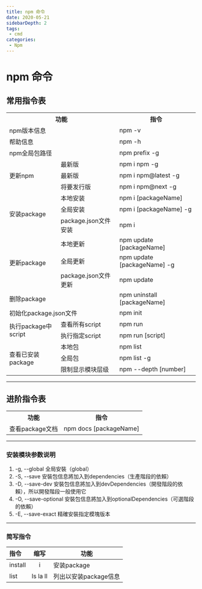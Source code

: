 ```yaml
---
title: npm 命令
date: 2020-05-21
sidebarDepth: 2
tags:
 - cmd
categories:
 - Npm
---
```


# npm 命令

## 常用指令表
<table>
<tr>
<th colspan="2">功能</th>
<th>指令</th>
</tr>
<tr>
<td colspan="2">npm版本信息</td>
<td>npm -v</td>
</tr>
<tr>
<td colspan="2">帮助信息</td>
<td>npm -h</td>
</tr>
<tr>
<td colspan="2">npm全局包路径</td>
<td>npm prefix -g</td>
</tr>
<tr>
<td rowspan="3">更新npm</td>
<td>最新版</td>
<td>npm i npm -g</td>
</tr>
<tr>
<td>最新版</td>
<td>npm i npm@latest -g</td>
</tr>
<tr>
<td>将要发行版</td>
<td>npm i npm@next -g</td>
</tr>
<tr>
<td rowspan="3">安装package</td>
<td>本地安装</td>
<td>npm i [packageName]</td>
</tr>
<tr>
<td>全局安装</td>
<td>npm i [packageName] -g</td>
</tr>
<tr>
<td>package.json文件安装</td>
<td>npm i</td>
</tr>
<tr>
<td rowspan="3">更新package</td>
<td>本地更新</td>
<td>npm update [packageName]</td>
</tr>
<tr>
<td>全局更新</td>
<td>npm update [packageName] -g</td>
</tr>
<tr>
<td>package.json文件更新</td>
<td>npm update</td>
</tr>
<tr>
<td colspan="2">删除package</td>
<td>npm uninstall [packageName]</td>
</tr>
<tr>
<td colspan="2">初始化package.json文件</td>
<td>npm init</td>
</tr>
<tr>
<td rowspan="2">执行package中script</td>
<td>查看所有script</td>
<td>npm run</td>
</tr>
<tr>
<td>执行指定script</td>
<td>npm run [script]</td>
</tr>
<tr>
    <td rowspan="3">查看已安装package</td>
    <td>本地包</td>
    <td>npm list</td>
</tr>
<tr>
    <td>全局包</td>
    <td>npm list -g</td>
</tr>
<tr>
    <td>限制显示模块层级</td>
    <td>npm --depth [number]</td>
</tr>
</table>

-----------
## 进阶指令表
<table>
<tr>
<th colspan="2">功能</th>
<th>指令</th>
</tr>
<tr>
	<td colspan="2">查看package文档</td>
    <td>npm docs [packageName]</td>
</tr>
</table>

------------
### 安装模块参数说明
1. -g, --global 全局安裝（global）
2. -S, --save 安裝包信息將加入到dependencies（生產階段的依賴）
3. -D, --save-dev 安裝包信息將加入到devDependencies（開發階段的依賴），所以開發階段一般使用它
4. -O, --save-optional 安裝包信息將加入到optionalDependencies（可選階段的依賴）
5. -E, --save-exact 精確安裝指定模塊版本
   
---------
### 简写指令

|指令|缩写|功能|
|:---|:---:|---|
|install|i|安装package|
|list|ls la ll|列出以安装package信息|